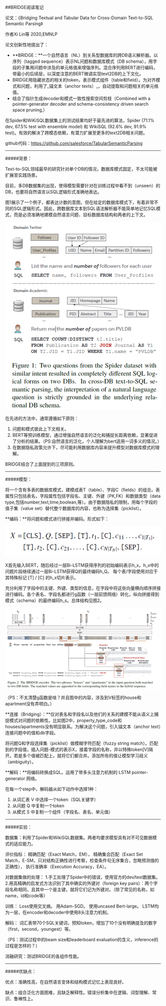 ##BRIDGE阅读笔记

论文：《Bridging Textual and Tabular Data for
Cross-Domain Text-to-SQL Semantic Parsing》

作者Xi Lin等
2020,EMNLP

论文创新性地提出了：

+ **BRIDGE：**一个自然语言（NL）到关系型数据库的跨DB语义解析器。以序列（tagged sequence）表示NL问题和数据库模式（DB schema），用字段的子集用问题中涉及的单元格值来增强序列。混合序列用BERT进行编码，带最小的后续层，以深度注意的BERT微调实现text2DB的上下文化。
+ BRIDGE用隐藏状态的相关的token，表示模式组件（table和field）。为对齐模式和问题，利用了_锚文本（anchor texts）_，自动提取和问题相关的单元格值。
+ 结合了指针生成decoder和模式一致性搜索空间剪枝（Combined with a pointer-generator decoder and schema-consistency driven search
space pruning,）

在Spider和WiKiSQL数据集上的测试结果均好于最先进的算法，Spider (71.1% dev, 67.5% test with ensemble
model) 和 WikiSQL (92.6% dev, 91.9%
test)。有效的解决了跨模态依赖，有潜力扩展至更多的text2DB相关问题。

github代码：https://github.com/salesforce/TabularSemanticParsing

---

#####背景：

Text-to-SQL领域最早的研究针对单个DB的情况，数据库模式固定，不太可能被扩展至实践场景。

目前，多DB数据集的出现，使得模型需要针对在训练过程中看不到（unseen）的DB，也要将自然语言以SQL逻辑形式准确地表达。

图1展示了一个例子，都表达计数的意图，但在给定的数据库模式下，有着非常不同的SQL逻辑形式。因此，跨数据库文本到SQL语法解析器不能简单地记忆SQL模式，而是必须准确地建模自然语言问题、目标数据库结构和两者的上下文。

![问题描述](Paperphoto/BRIDGE_text2DB.png)

在先进的方法中，通常遵循如下原则：

1. 问题和模式彼此上下文相关。
2. BERT等预训练模型，通过增强自然语言的泛化和捕捉长距离依赖，显著促进了分析的结果。（PS:自然语言的泛化，个人理解为bert适用一词多义的情况。）
3. 在数据隐私政策允许下，尽可能利用数据库内容来提升模型对数据库模式的理解。

BRIDGE结合了上面提到的三项原则。

---

#####模型：

将一个含有多表的数据库模式，建模成表T（table）、字段C（fields）的组合。表属性只包括表名，字段属性包括字段名、主键、外键（PK,FK）和数据类型（data type,包括number,text,time,boolean,等）。由于数据隐私的限制，用每个字段的值子集（value set）替代整个数据库的内容，也称为选择集（picklist）。

**编码：**将问题和模式进行拼接并编码。形式如下：

![bridge输入](Paperphoto/BRIDGE_encoding.png)

X首先输入BERT，随后经过一层Bi-LSTM获得序列的初始编码表示h_x。h_x中的问题片段继续通过一层Bi-LSTM获得Q的最终编码h_Q。
每个表/字段使用对应于其特殊标记 [T] / [C] 的h_x切片表示。

充分利用了字段中的主键、外键、类型的信息，在字段中将这些向量横向顺序拼接进行编码。各个表名、字段名都进行g函数（一层前馈网络）转化，纵向拼接得到模式（schema）的最终编码h_s。总体结构见图2。

![bridge编码器结构](Paperphoto/BRIDGE_overview.png)

（PS：不太清楚g函数是啥？并且图中的内容，涉及到V标签的house和apartment没有弄明白。）

**连接（Bridging）：**仅对表名和字段名以及他们的关系的建模不能从语义上捕捉模式对问题的依赖性。比如图2中，property_type_code和houses/apartments没有明显联系。为解决这个问题，引入锚文本（anchor text）连接问题中的值和db字段。

将问题Q和字段选择集（picklist）做模糊字符匹配（fuzzy string match）。匹配到的字段值，插入问题-模式的表示X，接着字段的名称，并以特殊token[V]隔开。若是多个值被匹配上，就将它们都合并。添加所有的值让模型学习歧义（ambiguity）。

**解码：**将编码转换成SQL。运用了带多头注意力机制的 LSTM pointer-generator 网络。

在每一个step中，解码器从如下动作中选择1种：

1. 从词汇表 V 中选择一个token（SQL关键字）
2. 从问题 Q 中复制一个token
3. 从模式 S 中复制一个组件（字段名、表名、单元值）

---

#####实验：

数据集：利用了Spider和WikiSQL数据集。两者均要求模型具有对不可见数据模式的适应能力。

评价指标：
精确匹配（Exact Match，EM），
精确集合匹配（Exact Set Match，E-SM，只对结构正确性进行考察，检查条件句无序集合，忽略预测值的正确性），
执行准确率（Execution Accuracy，EA）。

对数据集做的处理：
1.手工处理了Spider中的错误，使用官方的dev/test数据集。
2.用高精确的启发式方法识别了其中确实的外键对（foreign key pairs）：两个字段名称相同，且其中一个是主键，就将它们记为外键对。（除了常见的名称，如name，id和code等）

训练：
Loss使用交叉熵。
用Adam-SGD。
使用uncased Bert-large。
LSTM均为一层，在encoder和decoder中使用8头注意力机制。

解码：
词汇表带70个SQL关键词，预知token，增加了10个没有明确提及的数字（first，second，youngest）等。

（PS：测试过程中的beam size和leaderboard evaluation的含义，inference的过程是怎样的？）

消融研究：测试BRIDGE的各组件性能。

---

#####优缺点：

优点：准确性高，在自然语言变体和结构模式记忆上表现良好。

缺点：组合泛化方面困难，且缺乏解释性。错误分析集中在逻辑、词型理解、常识、鲁棒性上。




